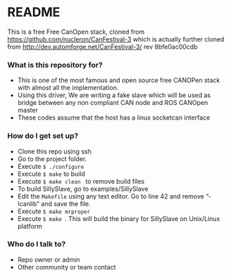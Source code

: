 # README #

This is a free Free CanOpen stack, cloned from https://github.com/nucleron/CanFestival-3 which is actually further cloned from http://dev.automforge.net/CanFestival-3/ rev 8bfe0ac00cdb

### What is this repository for? ###

* This is one of the most famous and open source free CANOPen stack with almost all the implementation.
* Using this driver, We are writing a fake slave which will be used as bridge between any non compliant CAN node and ROS CANOpen master
* These codes assume that the host has a linux socketcan interface



### How do I get set up? ###

* Clone this repo using ssh
* Go to the project folder.
* Execute ```$ ./configure```
* Execute ```$ make``` to build
* Execute ```$ make clean ``` to remove build files
* To build SillySlave, go to examples/SillySlave
* Edit the  ```Makefile``` using any text editor. Go to line 42 and remove  “-lcanlib” and save the file.
* Execute ```$ make mrproper ```
* Execute ```$ make ```. This will build the binary for SillySlave on Unix/Linux platform

### Who do I talk to? ###

* Repo owner or admin
* Other community or team contact
